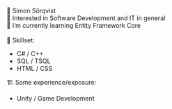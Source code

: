 👋 Simon Sörqvist<br/>
👀 Interested in Software Development and IT in general<br/>
🌱 I’m currently learning Entity Framework Core<br/>
<br/>
🥷 Skillset: 
- C# / C++
- SQL / TSQL
- HTML / CSS

🏗️ Some experience/exposure:
- Unity / Game Development
<!---
simon-s-99/simon-s-99 is a ✨ special ✨ repository because its `README.md` (this file) appears on your GitHub profile.
You can click the Preview link to take a look at your changes.
--->
